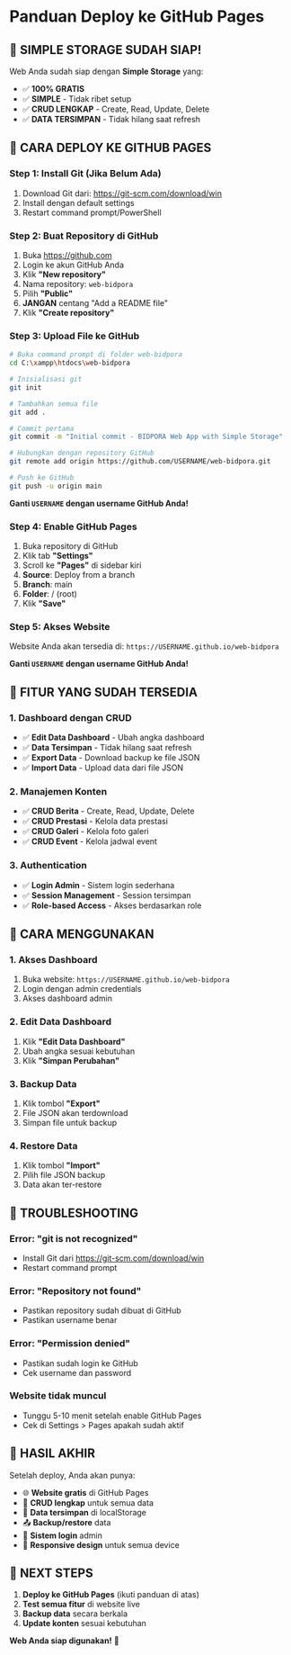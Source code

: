 # Panduan Deploy ke GitHub Pages

## 🎯 **SIMPLE STORAGE SUDAH SIAP!**

Web Anda sudah siap dengan **Simple Storage** yang:
- ✅ **100% GRATIS**
- ✅ **SIMPLE** - Tidak ribet setup
- ✅ **CRUD LENGKAP** - Create, Read, Update, Delete
- ✅ **DATA TERSIMPAN** - Tidak hilang saat refresh

## 🚀 **CARA DEPLOY KE GITHUB PAGES**

### **Step 1: Install Git (Jika Belum Ada)**
1. Download Git dari: https://git-scm.com/download/win
2. Install dengan default settings
3. Restart command prompt/PowerShell

### **Step 2: Buat Repository di GitHub**
1. Buka https://github.com
2. Login ke akun GitHub Anda
3. Klik **"New repository"**
4. Nama repository: `web-bidpora`
5. Pilih **"Public"**
6. **JANGAN** centang "Add a README file"
7. Klik **"Create repository"**

### **Step 3: Upload File ke GitHub**
```bash
# Buka command prompt di folder web-bidpora
cd C:\xampp\htdocs\web-bidpora

# Inisialisasi git
git init

# Tambahkan semua file
git add .

# Commit pertama
git commit -m "Initial commit - BIDPORA Web App with Simple Storage"

# Hubungkan dengan repository GitHub
git remote add origin https://github.com/USERNAME/web-bidpora.git

# Push ke GitHub
git push -u origin main
```

**Ganti `USERNAME` dengan username GitHub Anda!**

### **Step 4: Enable GitHub Pages**
1. Buka repository di GitHub
2. Klik tab **"Settings"**
3. Scroll ke **"Pages"** di sidebar kiri
4. **Source**: Deploy from a branch
5. **Branch**: main
6. **Folder**: / (root)
7. Klik **"Save"**

### **Step 5: Akses Website**
Website Anda akan tersedia di:
`https://USERNAME.github.io/web-bidpora`

**Ganti `USERNAME` dengan username GitHub Anda!**

## 🎯 **FITUR YANG SUDAH TERSEDIA**

### **1. Dashboard dengan CRUD**
- ✅ **Edit Data Dashboard** - Ubah angka dashboard
- ✅ **Data Tersimpan** - Tidak hilang saat refresh
- ✅ **Export Data** - Download backup ke file JSON
- ✅ **Import Data** - Upload data dari file JSON

### **2. Manajemen Konten**
- ✅ **CRUD Berita** - Create, Read, Update, Delete
- ✅ **CRUD Prestasi** - Kelola data prestasi
- ✅ **CRUD Galeri** - Kelola foto galeri
- ✅ **CRUD Event** - Kelola jadwal event

### **3. Authentication**
- ✅ **Login Admin** - Sistem login sederhana
- ✅ **Session Management** - Session tersimpan
- ✅ **Role-based Access** - Akses berdasarkan role

## 📱 **CARA MENGGUNAKAN**

### **1. Akses Dashboard**
1. Buka website: `https://USERNAME.github.io/web-bidpora`
2. Login dengan admin credentials
3. Akses dashboard admin

### **2. Edit Data Dashboard**
1. Klik **"Edit Data Dashboard"**
2. Ubah angka sesuai kebutuhan
3. Klik **"Simpan Perubahan"**

### **3. Backup Data**
1. Klik tombol **"Export"**
2. File JSON akan terdownload
3. Simpan file untuk backup

### **4. Restore Data**
1. Klik tombol **"Import"**
2. Pilih file JSON backup
3. Data akan ter-restore

## 🔧 **TROUBLESHOOTING**

### **Error: "git is not recognized"**
- Install Git dari https://git-scm.com/download/win
- Restart command prompt

### **Error: "Repository not found"**
- Pastikan repository sudah dibuat di GitHub
- Pastikan username benar

### **Error: "Permission denied"**
- Pastikan sudah login ke GitHub
- Cek username dan password

### **Website tidak muncul**
- Tunggu 5-10 menit setelah enable GitHub Pages
- Cek di Settings > Pages apakah sudah aktif

## 🎉 **HASIL AKHIR**

Setelah deploy, Anda akan punya:
- 🌐 **Website gratis** di GitHub Pages
- 📝 **CRUD lengkap** untuk semua data
- 💾 **Data tersimpan** di localStorage
- 📤 **Backup/restore** data
- 🔐 **Sistem login** admin
- 📱 **Responsive design** untuk semua device

## 🚀 **NEXT STEPS**

1. **Deploy ke GitHub Pages** (ikuti panduan di atas)
2. **Test semua fitur** di website live
3. **Backup data** secara berkala
4. **Update konten** sesuai kebutuhan

**Web Anda siap digunakan!** 🎯
